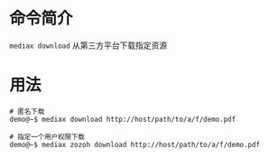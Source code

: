 命令简介
======= 

`mediax download` 从第三方平台下载指定资源
    

用法
=======

```
# 匿名下载
demo@~$ mediax download http://host/path/to/a/f/demo.pdf

# 指定一个用户权限下载
demo@~$ mediax zozoh download http://host/path/to/a/f/demo.pdf  
```

